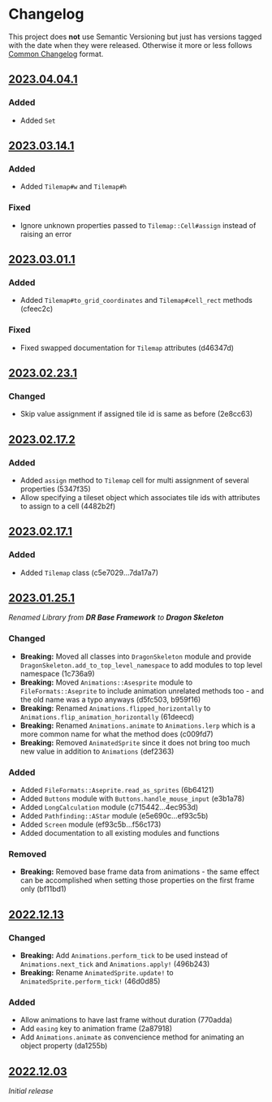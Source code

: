 # Changelog

This project does **not** use Semantic Versioning but just has versions tagged with the date when they were released.
Otherwise it more or less follows [Common Changelog] format.

## [2023.04.04.1]

### Added
- Added `Set`

## [2023.03.14.1]

### Added
- Added `Tilemap#w` and `Tilemap#h`

### Fixed
- Ignore unknown properties passed to `Tilemap::Cell#assign` instead of raising an error

## [2023.03.01.1]

### Added
- Added `Tilemap#to_grid_coordinates` and `Tilemap#cell_rect` methods (cfeec2c)

### Fixed
- Fixed swapped documentation for `Tilemap` attributes (d46347d)

## [2023.02.23.1]

### Changed
- Skip value assignment if assigned tile id is same as before (2e8cc63)

## [2023.02.17.2]

### Added
- Added `assign` method to `Tilemap` cell for multi assignment of several properties (5347f35)
- Allow specifying a tileset object which associates tile ids with attributes to assign to a cell (4482b2f)

## [2023.02.17.1]

### Added
- Added `Tilemap` class (c5e7029...7da17a7)

## [2023.01.25.1]

*Renamed Library from **DR Base Framework** to **Dragon Skeleton***

### Changed
- **Breaking:** Moved all classes into `DragonSkeleton` module and provide `DragonSkeleton.add_to_top_level_namespace` to add modules to top level namespace (1c736a9)
- **Breaking:** Moved `Animations::Asesprite` module to `FileFormats::Aseprite` to include animation unrelated methods too - and the old name was a typo anyways (d5fc503, b959f16)
- **Breaking:** Renamed `Animations.flipped_horizontally` to `Animations.flip_animation_horizontally` (61deecd)
- **Breaking:** Renamed `Animations.animate` to `Animations.lerp` which is a more common name for what the method does (c009fd7)
- **Breaking:** Removed `AnimatedSprite` since it does not bring too much new value in addition to `Animations` (def2363)

### Added
- Added `FileFormats::Aseprite.read_as_sprites` (6b64121)
- Added `Buttons` module with `Buttons.handle_mouse_input` (e3b1a78)
- Added `LongCalculation` module (c715442...4ec953d)
- Added `Pathfinding::AStar` module (e5e690c...ef93c5b)
- Added `Screen` module (ef93c5b...f56c173)
- Added documentation to all existing modules and functions

### Removed
- **Breaking:** Removed base frame data from animations - the same effect can be accomplished when setting those properties on the first frame only (bf11bd1)

## [2022.12.13]

### Changed

- **Breaking:** Add `Animations.perform_tick` to be used instead of `Animations.next_tick` and `Animations.apply!` (496b243)
- **Breaking:** Rename `AnimatedSprite.update!` to `AnimatedSprite.perform_tick!` (46d0d85)

### Added

- Allow animations to have last frame without duration (770adda)
- Add `easing` key to animation frame (2a87918)
- Add `Animations.animate` as convencience method for animating an object property (da1255b)


## [2022.12.03]

*Initial release*

[Common Changelog]: https://common-changelog.org/
[2022.12.03]: https://github.com/kfischer-okarin/dragon_skeleton/releases/tag/2022.12.03
[2022.12.13]: https://github.com/kfischer-okarin/dragon_skeleton/releases/tag/2022.12.13
[2023.01.25.1]: https://github.com/kfischer-okarin/dragon_skeleton/releases/tag/2023.01.25.1
[2023.02.17.1]: https://github.com/kfischer-okarin/dragon_skeleton/releases/tag/2023.02.17.1
[2023.02.17.2]: https://github.com/kfischer-okarin/dragon_skeleton/releases/tag/2023.02.17.2
[2023.02.23.1]: https://github.com/kfischer-okarin/dragon_skeleton/releases/tag/2023.02.23.1
[2023.03.01.1]: https://github.com/kfischer-okarin/dragon_skeleton/releases/tag/2023.03.01.1
[2023.03.14.1]: https://github.com/kfischer-okarin/dragon_skeleton/releases/tag/2023.03.14.1
[2023.04.04.1]: https://github.com/kfischer-okarin/dragon_skeleton/releases/tag/2023.04.04.1
